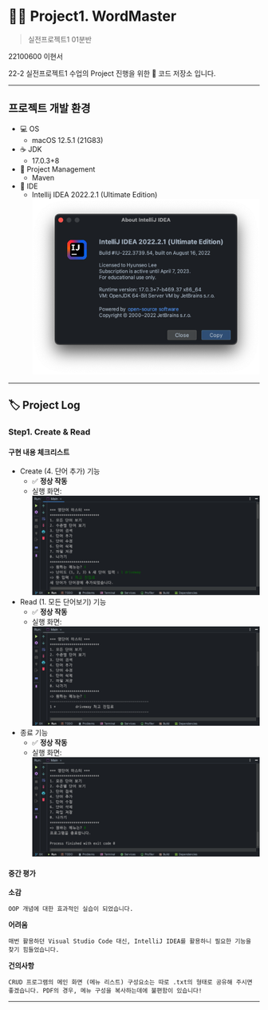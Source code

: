 # 🧑‍💻 Project1. WordMaster

> 실전프로젝트1 01분반

22100600 이현서

22-2 실전프로젝트1 수업의 Project 진행을 위한 💾 코드 저장소 입니다.

---

## 프로젝트 개발 환경

* 💻 OS
    * macOS 12.5.1 (21G83)
* ☕️ JDK
    * 17.0.3+8
* 🔨 Project Management
    * Maven
* 📝 IDE
    * Intellij IDEA 2022.2.1 (Ultimate Edition)
![](screenshots/1.png)

---

## 🏷 Project Log

### Step1. Create & Read

#### 구현 내용 체크리스트

* Create (4. 단어 추가) 기능
    * ✅ **정상 작동**
    * 실행 화면:
![](screenshots/2.png)
* Read (1. 모든 단어보기) 기능
    * ✅ **정상 작동**
    * 실행 화면:
![](screenshots/3.png)
* 종료 기능
    * ✅ **정상 작동**
    * 실행 화면:
![](screenshots/4.png)

#### 중간 평가

**소감**

`OOP 개념에 대한 효과적인 실습이 되었습니다.`

**어려움**

`매번 활용하던 Visual Studio Code 대신, IntelliJ IDEA를 활용하니 필요한 기능을 찾기 힘들었습니다.`

**건의사항**

`CRUD 프로그램의 메인 화면 (메뉴 리스트) 구성요소는 따로 .txt의 형태로 공유해 주시면 좋겠습니다. PDF의 경우, 메뉴 구성을 복사하는데에 불편함이 있습니다!`

---